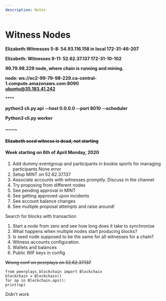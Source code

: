 ```yaml
---
description: Notes
---
```


# Witness Nodes

**Elizabeth:Witnesses 5-8: 54.93.116.158 in local 172-31-46-207**

**Elizabeth: Witnesses 9-11: 52.62.37.137 172-31-10-102** 

**99.79.98.229 node, where chain is running and mining.**

**node: ws://ec2-99-79-98-229.ca-central-1.compute.amazonaws.com:8090  
ubuntu@35.183.41.242**

\*\*\*\*

**python3 cli.py api --host 0.0.0.0 --port 8010 --scheduler**

**Python3 cli.py worker**  
  


#### ~~~~

#### ~~Elizabeth seed witness is dead, not starting~~

#### 

#### Week starting on 6th of April Monday, 2020

1. Add dummy eventgroup and participants in bookie sports for managing participants None error
2.  Setup MINT on 52.62.37.137
3. Associate accounts with witnesses promptly. Discuss in the channel
4. Try proposing from different nodes
5. See pending approval in MINT
6. See getting approved upon incidents
7. See account balance changes
8. See multiple proposal attempts and raise around!





Search for blocks with transaction





1. Start a node from zero and see how long does it take to synchronise
2. What happens when multiple nodes start producing blocks?
3. Is seed node supposed to be the same for all witnesses for a chain?
4. Witness accounts configuration.
5. Wallets and balances
6. Public WIF keys in config







~~Wrong conf on peerplays on 52.62.37.137~~

```text
from peerplays.blockchain import Blockchain
blockchain = Blockchain()
for op in Blockchain.ops():
print(op)
```

Didn't work



